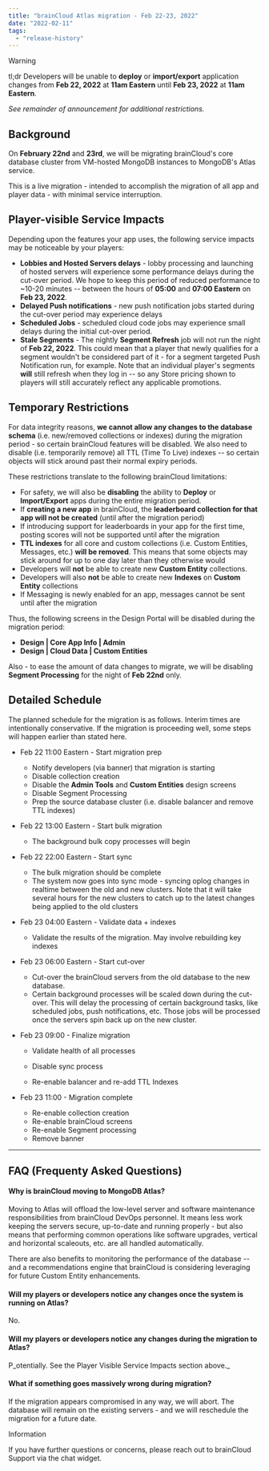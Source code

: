 ```yaml
---
title: "brainCloud Atlas migration - Feb 22-23, 2022"
date: "2022-02-11"
tags: 
  - "release-history"
---
```


Warning

tl;dr Developers will be unable to **deploy** or **import/export** application changes from **Feb 22, 2022** at **11am Eastern** until **Feb 23, 2022** at **11am Eastern**.  
  
_See remainder of announcement for additional restrictions._

## Background

On **February 22nd** and **23rd**, we will be migrating brainCloud's core database cluster from VM-hosted MongoDB instances to MongoDB's Atlas service.

This is a live migration - intended to accomplish the migration of all app and player data - with minimal service interruption.

## Player-visible Service Impacts

Depending upon the features your app uses, the following service impacts may be noticeable by your players:

- **Lobbies and Hosted Servers delays** - lobby processing and launching of hosted servers will experience some performance delays during the cut-over period. We hope to keep this period of reduced performance to ~10-20 minutes -- between the hours of **05:00** and **07:00 Eastern** on **Feb 23, 2022**.
- **Delayed Push notifications** - new push notification jobs started during the cut-over period may experience delays
- **Scheduled Jobs** - scheduled cloud code jobs may experience small delays during the initial cut-over period.
- **Stale Segments** \- The nightly **Segment Refresh** job will not run the night of **Feb 22, 2022**. This could mean that a player that newly qualifies for a segment wouldn't be considered part of it - for a segment targeted Push Notification run, for example. Note that an individual player's segments **will** still refresh when they log in -- so any Store pricing shown to players will still accurately reflect any applicable promotions.

## Temporary Restrictions

For data integrity reasons, **we cannot allow any changes to the database schema** (i.e. new/removed collections or indexes) during the migration period - so certain brainCloud features will be disabled. We also need to disable (i.e. temporarily remove) all TTL (Time To Live) indexes -- so certain objects will stick around past their normal expiry periods.

These restrictions translate to the following brainCloud limitations:

- For safety, we will also be **disabling** the ability to **Deploy** or **Import/Export** apps during the entire migration period.
- If **creating a new app** in brainCloud, the **leaderboard collection for that app will not be created** (until after the migration period)
- If introducing support for leaderboards in your app for the first time, posting scores will not be supported until after the migration
- **TTL indexes** for all core and custom collections (i.e. Custom Entities, Messages, etc.) **will be removed**. This means that some objects may stick around for up to one day later than they otherwise would
- Developers will **not** be able to create new **Custom Entity** collections.
- Developers will also **not** be able to create new **Indexes** on **Custom Entity** collections
- If Messaging is newly enabled for an app, messages cannot be sent until after the migration

Thus, the following screens in the Design Portal will be disabled during the migration period:

- **Design | Core App Info | Admin**
- **Design | Cloud Data | Custom Entities**

Also - to ease the amount of data changes to migrate, we will be disabling **Segment Processing** for the night of **Feb 22nd** only.

## Detailed Schedule

The planned schedule for the migration is as follows. Interim times are intentionally conservative. If the migration is proceeding well, some steps will happen earlier than stated here.

- Feb 22 11:00 Eastern - Start migration prep
    - Notify developers (via banner) that migration is starting
    - Disable collection creation
    - Disable the **Admin Tools** and **Custom Entities** design screens
    - Disable Segment Processing
    - Prep the source database cluster (i.e. disable balancer and remove TTL indexes)
- Feb 22 13:00 Eastern - Start bulk migration
    - The background bulk copy processes will begin
- Feb 22 22:00 Eastern - Start sync
    - The bulk migration should be complete
    - The system now goes into sync mode - syncing oplog changes in realtime between the old and new clusters. Note that it will take several hours for the new clusters to catch up to the latest changes being applied to the old clusters
- Feb 23 04:00 Eastern - Validate data + indexes
    - Validate the results of the migration. May involve rebuilding key indexes
- Feb 23 06:00 Eastern - Start cut-over
    - Cut-over the brainCloud servers from the old database to the new database.
    - Certain background processes will be scaled down during the cut-over. This will delay the processing of certain background tasks, like scheduled jobs, push notifications, etc. Those jobs will be processed once the servers spin back up on the new cluster.
- Feb 23 09:00 - Finalize migration
    
    - Validate health of all processes
    - Disable sync process
    
    - Re-enable balancer and re-add TTL Indexes
- Feb 23 11:00 - Migration complete
    - Re-enable collection creation
    - Re-enable brainCloud screens
    - Re-enable Segment processing
    - Remove banner

* * *

## FAQ (Frequenty Asked Questions)

#### Why is brainCloud moving to MongoDB Atlas?

Moving to Atlas will offload the low-level server and software maintenance responsibilities from brainCloud DevOps personnel. It means less work keeping the servers secure, up-to-date and running properly - but also means that performing common operations like software upgrades, vertical and horizontal scaleouts, etc. are all handled automatically.

There are also benefits to monitoring the performance of the database -- and a recommendations engine that brainCloud is considering leveraging for future Custom Entity enhancements.

#### Will my players or developers notice any changes once the system is running on Atlas?

No.

#### Will my players or developers notice any changes during the migration to Atlas?

P_otentially. See the Player Visible Service Impacts section above._

#### What if something goes massively wrong during migration?

If the migration appears compromised in any way, we will abort. The database will remain on the existing servers - and we will reschedule the migration for a future date.

Information

If you have further questions or concerns, please reach out to brainCloud Support via the chat widget.
